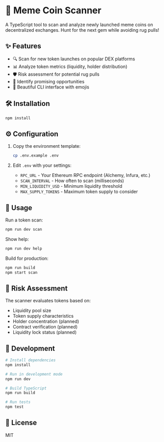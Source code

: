 # 🚀 Meme Coin Scanner

A TypeScript tool to scan and analyze newly launched meme coins on decentralized exchanges. Hunt for the next gem while avoiding rug pulls!

## ✨ Features

- 🔍 Scan for new token launches on popular DEX platforms
- 📊 Analyze token metrics (liquidity, holder distribution)  
- 🛡️ Risk assessment for potential rug pulls
- 💎 Identify promising opportunities
- 🎨 Beautiful CLI interface with emojis

## 🛠️ Installation

```bash
npm install
```

## ⚙️ Configuration

1. Copy the environment template:
   ```bash
   cp .env.example .env
   ```

2. Edit `.env` with your settings:
   - `RPC_URL` - Your Ethereum RPC endpoint (Alchemy, Infura, etc.)
   - `SCAN_INTERVAL` - How often to scan (milliseconds)
   - `MIN_LIQUIDITY_USD` - Minimum liquidity threshold
   - `MAX_SUPPLY_TOKENS` - Maximum token supply to consider

## 🚀 Usage

Run a token scan:
```bash
npm run dev scan
```

Show help:
```bash
npm run dev help
```

Build for production:
```bash
npm run build
npm start scan
```

## 🎯 Risk Assessment

The scanner evaluates tokens based on:
- Liquidity pool size
- Token supply characteristics  
- Holder concentration (planned)
- Contract verification (planned)
- Liquidity lock status (planned)

## 🔧 Development

```bash
# Install dependencies
npm install

# Run in development mode
npm run dev

# Build TypeScript
npm run build

# Run tests
npm test
```

## 📝 License

MIT